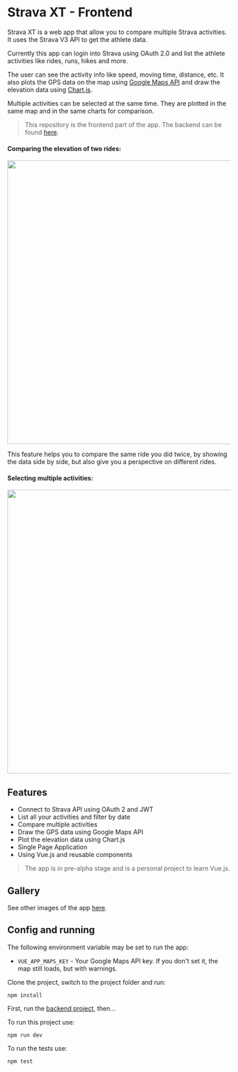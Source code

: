 # Strava XT - Frontend

Strava XT is a web app that allow you to compare multiple Strava
activities. It uses the Strava V3 API to get the athlete data.

Currently this app can login into Strava using OAuth 2.0
and list the athlete activities like rides, runs, hikes and more.

The user can see the activity info like speed, moving time, distance,
etc. It also plots the GPS data on the map using
[Google Maps API](https://developers.google.com/maps/documentation/javascript/tutorial)
and draw the elevation data using
[Chart.js](https://www.chartjs.org/).

Multiple activities can be selected at the same time. They
are plotted in the same map and in the same charts for comparison.

> This repository is the frontend part of the app. The backend can be found
[here](https://github.com/viniciuspjardim/strava-xt-backend).

#### Comparing the elevation of two rides:

<img src="https://user-images.githubusercontent.com/1520962/68496666-a0a45a00-0231-11ea-84d9-41159fbbec75.png" width="640"> 

This feature helps you to compare the same ride you did twice,
by showing the data side by side, but also give you a perspective on
different rides.

#### Selecting multiple activities:

<img src="https://user-images.githubusercontent.com/1520962/68496669-a13cf080-0231-11ea-9f28-59048b90015f.png" width="640">

## Features

* Connect to Strava API using OAuth 2 and JWT
* List all your activities and filter by date
* Compare multiple activities
* Draw the GPS data using Google Maps API
* Plot the elevation data using Chart.js
* Single Page Application
* Using Vue.js and reusable components

> The app is in pre-alpha stage and is a personal project to learn Vue.js.

## Gallery

See other images of the app [here](gallery.md).

## Config and running

The following environment variable may be set to run the app:

- `VUE_APP_MAPS_KEY` - Your Google Maps API key. If you don't set it, the map still loads,
but with warnings.

Clone the project, switch to the project folder and run:
```shell
npm install
```

First, run the [backend project](https://github.com/viniciuspjardim/strava-xt-backend), then...

To run this project use:
```shell
npm run dev
```

To run the tests use:
```shell
npm test
```
